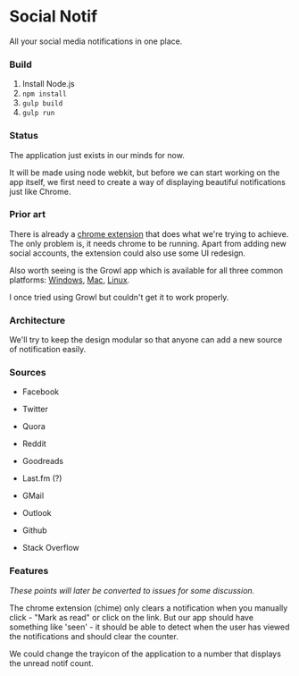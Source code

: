 # Social Notif

All your social media notifications in one place.

### Build 

1. Install Node.js
2. `npm install`
3. `gulp build`
4. `gulp run`

### Status

The application just exists in our minds for now. 

It will be made using node webkit, but before we can start working on the app itself, we first need to create a way of displaying beautiful notifications just like Chrome. 

### Prior art

There is already a [chrome extension](https://chrome.google.com/webstore/detail/chime/lkdfkbkkfdhhfnhgbphecddnpfnoedke) that does what we're trying to achieve. The only problem is, it needs chrome to be running. Apart from adding new social accounts, the extension could also use some UI redesign.

Also worth seeing is the Growl app which is available for all three common platforms: [Windows](http://www.growlforwindows.com/gfw), [Mac](http://growl.info/), [Linux](http://mattn.github.io/growl-for-linux/).

I once tried using Growl but couldn't get it to work properly.

### Architecture

We'll try to keep the design modular so that anyone can add a new source of notification easily.

### Sources

* Facebook
* Twitter

* Quora
* Reddit
* Goodreads
* Last.fm (?)

* GMail
* Outlook

* Github
* Stack Overflow

### Features

*These points will later be converted to issues for some discussion.*

The chrome extension (chime) only clears a notification when you manually click - "Mark as read" or click on the link. But our app should have something like 'seen' - it should be able to detect when the user has viewed the notifications and should clear the counter.

We could change the trayicon of the application to a number that displays the unread notif count.
